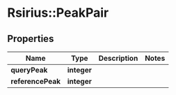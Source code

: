 # Rsirius::PeakPair


## Properties
Name | Type | Description | Notes
------------ | ------------- | ------------- | -------------
**queryPeak** | **integer** |  | 
**referencePeak** | **integer** |  | 


